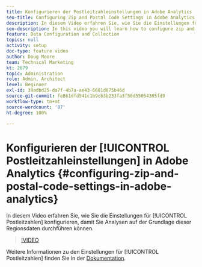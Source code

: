 ```yaml
---
title: Konfigurieren der Postleitzahleinstellungen in Adobe Analytics
seo-title: Configuring Zip and Postal Code Settings in Adobe Analytics
description: In diesem Video erfahren Sie, wie Sie die Einstellungen für Postleitzahlen konfigurieren, damit Sie Analysen auf der Grundlage dieser Regionsdaten durchführen können.
seo-description: In this video you will learn how to configure zip and postal code settings, so that you can do analysis based on this region data.
feature: Data Configuration and Collection
topics: null
activity: setup
doc-type: feature video
author: Doug Moore
team: Technical Marketing
kt: 2679
topic: Administration
role: Admin, Architect
level: Beginner
exl-id: 39adbd25-da7f-4b7a-ae43-6681d675b46d
source-git-commit: fe861dfd541c1b9cb3b233fa3f56d55054305fd9
workflow-type: tm+mt
source-wordcount: '87'
ht-degree: 100%

---
```


# Konfigurieren der [!UICONTROL Postleitzahleinstellungen] in Adobe Analytics {#configuring-zip-and-postal-code-settings-in-adobe-analytics}

In diesem Video erfahren Sie, wie Sie die Einstellungen für [!UICONTROL Postleitzahlen] konfigurieren, damit Sie Analysen auf der Grundlage dieser Regionsdaten durchführen können.

>[!VIDEO](https://video.tv.adobe.com/v/27051/?quality=12)

Weitere Informationen zu den Einstellungen für [!UICONTROL Postleitzahlen] finden Sie in der [Dokumentation](https://experienceleague.adobe.com/docs/analytics/components/dimensions/zip-code.html?lang=de).
